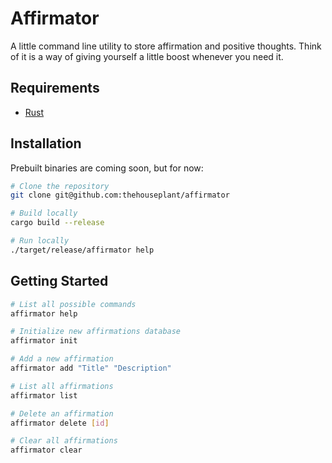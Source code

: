 # Affirmator

A little command line utility to store affirmation and positive thoughts. Think of it is a way of giving yourself a little boost whenever you need it.

## Requirements

- [Rust](https://www.rust-lang.org/)

## Installation

Prebuilt binaries are coming soon, but for now:

```sh
# Clone the repository
git clone git@github.com:thehouseplant/affirmator

# Build locally
cargo build --release

# Run locally
./target/release/affirmator help
```

## Getting Started

```sh
# List all possible commands
affirmator help

# Initialize new affirmations database
affirmator init

# Add a new affirmation
affirmator add "Title" "Description"

# List all affirmations
affirmator list

# Delete an affirmation
affirmator delete [id]

# Clear all affirmations
affirmator clear
```
